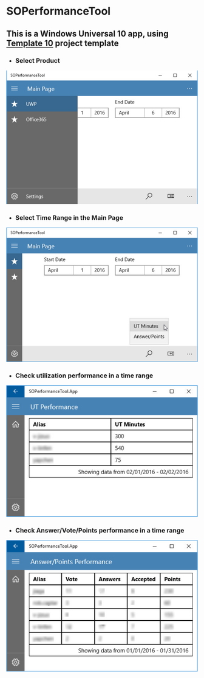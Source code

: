 # SOPerformanceTool
## This is a Windows Universal 10 app, using [Template 10](https://github.com/Windows-XAML/Template10) project template

- ### Select Product
![Main Page][mainpage2]

- ### Select Time Range in the Main Page
![Main Page][mainpage]

- ### Check utilization performance in a time range
![UT Page][utpage]

- ### Check Answer/Vote/Points performance in a time range
![Answer/Points Page][answerpage]

[mainpage]: img/mainpage_v1.2.jpg "Main Page"
[mainpage2]: img/mainpage2_v1.2.jpg "Main Page"
[utpage]: img/utpage.jpg "UT Page"
[answerpage]: img/answerpage.jpg "Answer/Points Page"

